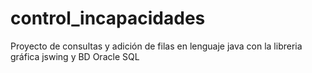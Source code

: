 # control_incapacidades
Proyecto de consultas y adición de filas en lenguaje java con la libreria gráfica jswing y BD Oracle SQL
